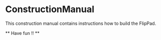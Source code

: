 # ConstructionManual

This construction manual contains instructions how to build the FlipPad.



** Have fun !! **

